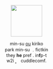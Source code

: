 <p align="center">
  <img width="100" src=https://64.media.tumblr.com/9d03e52486733921b300c1676f772091/fc2856dbca8de3ec-d8/s500x750/c2715fdfa7d20bcff6404eda6dccf02a0b6df285.pnj>
</p>


<p align="center">
min-su <ins>ou</ins> kiriko<br>
park min-su ﹒fictkin<br>
they <strong>he</strong> pref . in<strong>f</strong>p-t<br>
w2i ˳ ⠀cuddlecomf.<br>
</p>
